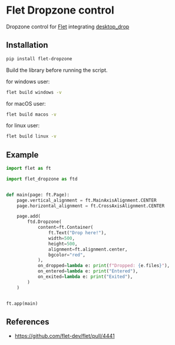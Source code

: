 # Flet Dropzone control

Dropzone control for [Flet](https://flet.dev/) integrating [desktop_drop](https://pub.dev/packages/desktop_drop)

## Installation

```bash
pip install flet-dropzone
```

Build the library before running the script.

for windows user:

```bash
flet build windows -v
```

for macOS user:

```bash
flet build macos -v
```

for linux user:

```bash
flet build linux -v
```

## Example

```py
import flet as ft

import flet_dropzone as ftd


def main(page: ft.Page):
    page.vertical_alignment = ft.MainAxisAlignment.CENTER
    page.horizontal_alignment = ft.CrossAxisAlignment.CENTER

    page.add(
        ftd.Dropzone(
            content=ft.Container(
                ft.Text("Drop here!"),
                width=500,
                height=500,
                alignment=ft.alignment.center,
                bgcolor="red",
            ),
            on_dropped=lambda e: print(f"Dropped: {e.files}"),
            on_entered=lambda e: print("Entered"),
            on_exited=lambda e: print("Exited"),
        )
    )


ft.app(main)
```

## References

- https://github.com/flet-dev/flet/pull/4441
